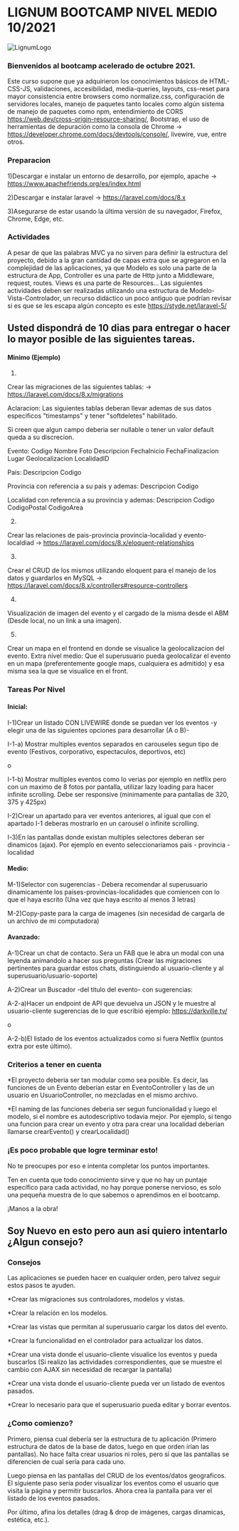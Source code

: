 # LIGNUM BOOTCAMP NIVEL MEDIO 10/2021 #

![LignumLogo](https://user-images.githubusercontent.com/15086662/89939428-5734d100-dbee-11ea-87ac-00d0910adaf5.png)

### Bienvenidos al bootcamp acelerado de octubre 2021.  ###

Este curso supone que ya adquirieron los conocimientos básicos de HTML-CSS-JS, validaciones, accesibilidad, media-queries, layouts, 
css-reset para mayor consistencia entre browsers como normalize.css, configuración de servidores locales, manejo de paquetes tanto locales como algún sistema de manejo de paquetes como npm,
entendimiento de CORS https://web.dev/cross-origin-resource-sharing/, Bootstrap,
el uso de herramientas de depuración como la consola de Chrome -> https://developer.chrome.com/docs/devtools/console/, livewire, vue, entre otros.

### Preparacion ###
1)Descargar e instalar un entorno de desarrollo, por ejemplo, apache -> https://www.apachefriends.org/es/index.html

2)Descargar e instalar laravel -> https://laravel.com/docs/8.x

3)Asegurarse de estar usando la última versión de su navegador, Firefox, Chrome, Edge, etc.

### Actividades ###

A pesar de que las palabras MVC ya no sirven para definir la estructura del proyecto, debido a la gran cantidad de capas extra que se agregaron en la complejidad de las aplicaciones, ya que Modelo es solo
una parte de la estructura de App, Controller es una parte de Http junto a Middleware, request, routes. Views es una parte de Resources...  Las siguientes actividades deben ser realizadas utilizando 
una estructura de Modelo-Vista-Controlador, un recurso didáctico un poco antiguo que podrían revisar si es que se les escapa algún concepto es este https://styde.net/laravel-5/

## Usted dispondrá de 10 dias para entregar o hacer lo mayor posible de las siguientes tareas. ##


#### Minimo (Ejemplo) ####
1)
Crear las migraciones de las siguientes tablas: -> https://laravel.com/docs/8.x/migrations

Aclaracion: Las siguientes tablas deberan llevar ademas de sus datos especificos "timestamps" y tener "softdeletes" habilitado. 

Si creen que algun campo deberia ser nullable o tener un valor default queda a su discrecion.

Evento:
Codigo
Nombre
Foto
Descripcion
FechaInicio
FechaFinalizacion
Lugar
Geolocalizacion
LocalidadID

Pais:
Descripcion
Codigo

Provincia con referencia a su pais y ademas:
Descripcion
Codigo

Localidad con referencia a su provincia y ademas:
Descripcion
Codigo
CodigoPostal
CodigoArea

2)
Crear las relaciones de pais-provincia provincia-localidad y evento-localdiad -> https://laravel.com/docs/8.x/eloquent-relationships

3)
Crear el CRUD de los mismos utilizando eloquent para el manejo de los datos y guardarlos en MySQL -> https://laravel.com/docs/8.x/controllers#resource-controllers

4)
Visualización de imagen del evento y el cargado de la misma desde el ABM (Desde local, no un link a una imagen).

5)
Crear un mapa en el frontend en donde se visualice la geolocalizacion del evento.
Extra nivel medio: Que el superusuario pueda geolocalizar el evento en un mapa (preferentemente google maps, cualquiera es admitido) y esa misma sea la que se visualice en el front.

### Tareas Por Nivel ###
#### Inicial: ####


I-1)Crear un listado CON LIVEWIRE donde se puedan ver los eventos -y elegir una de las siguientes opciones para desarrollar (A o B)-

I-1-a) Mostrar multiples eventos separados en carouseles segun tipo de evento (Festivos, corporativo, espectaculos, deportivos, etc)

o

I-1-b) Mostrar multiples eventos como lo verias por ejemplo en netflix pero con un maximo de 8 fotos por pantalla, utilizar lazy loading para hacer infinite scrolling. Debe ser responsive (minimamente para pantallas de 320, 375 y 425px)

I-2)Crear un apartado para ver eventos anteriores, al igual que con el apartado I-1 deberas mostrarlo en un carousel o infinite scrolling.

I-3)En las pantallas donde existan multiples selectores deberan ser dinamicos (ajax). Por ejemplo en evento seleccionariamos pais - provincia - localidad

#### Medio: ####

M-1)Selector con sugerencias - Debera recomendar al superusuario dinamicamente los paises-provincias-localidades que comiencen con lo que el haya escrito (Una vez que haya escrito al menos 3 letras)

M-2)Copy-paste para la carga de imagenes (sin necesidad de cargarla de un archivo de mi computadora)

#### Avanzado: ####

A-1)Crear un chat de contacto. Sera un FAB que le abra un modal con una leyenda animandolo a hacer sus preguntas (Crear las migraciones pertinentes para guardar estos chats, distinguiendo al usuario-cliente y al superusuario/usuario-soporte)

A-2)Crear un Buscador -del titulo del evento- con sugerencias:

A-2-a)Hacer un endpoint de API que devuelva un JSON y le muestre al usuario-cliente sugerencias de lo que escribió ejemplo: https://darkville.tv/ 

o

A-2-b)El listado de los eventos actualizados como si fuera Netflix (puntos extra por este último).

### Criterios a tener en cuenta ###

*El proyecto deberia ser tan modular como sea posible.
Es decir, las funciones de un Evento deberian estar en EventoController y las de un usuario en UsuarioController, no mezcladas en el mismo archivo.

*El naming de las funciones deberia ser segun funcionalidad y luego el modelo, si el nombre es autodescriptivo todavia mejor.
Por ejemplo, si tengo una funcion para crear un evento y otra para crear una localidad deberian llamarse crearEvento() y crearLocalidad()

### ¡Es poco probable que logre terminar esto! ###
No te preocupes por eso e intenta completar los puntos importantes.

Ten en cuenta que todo conocimiento sirve y que no hay un puntaje específico para cada actividad, no hay porque ponerse nervioso, es solo una pequeña muestra de lo que sabemos o aprendimos
en el bootcamp.

¡Manos a la obra!

## Soy Nuevo en esto pero aun asi quiero intentarlo ¿Algun consejo? ##

### Consejos ###
Las aplicaciones se pueden hacer en cualquier orden, pero talvez seguir estos pasos te ayuden.

*Crear las migraciones sus controladores, modelos y vistas.

*Crear la relación en los modelos.

*Crear las vistas que permitan al superusuario cargar los datos del evento.

*Crear la funcionalidad en el controlador para actualizar los datos.



*Crear una vista donde el usuario-cliente visualice los eventos y pueda buscarlos (Si realizo las actividades correspondientes, que se muestre el cambio con AJAX sin necesidad de recargar la pantalla)

*Crear una vista donde el usuario-cliente pueda ver un listado de eventos pasados.

*Crear lo necesario para que el superusuario pueda editar y borrar eventos.

### ¿Como comienzo? ###

Primero, piensa cual debería ser la estructura de tu aplicación (Primero estructura de datos de la base de datos, luego en que orden irían las pantallas).
No hace falta crear usuarios ni roles, pero sí que las pantallas se diferencien de cual sería para cada uno.

Luego piensa en las pantallas del CRUD de los eventos/datos geograficos.
El siguiente paso sería poder visualizar los eventos como el usuario que visita la página y permitir buscarlos.
Ahora crea la pantalla para ver el listado de los eventos pasados.

Por último, afina los detalles (drag & drop de imágenes, cargas dinamicas, estética, etc.).

